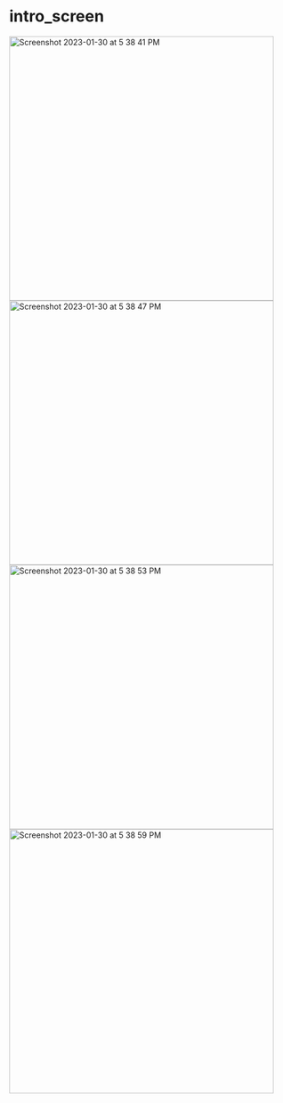 # intro_screen
<img width="475" alt="Screenshot 2023-01-30 at 5 38 41 PM" src="https://user-images.githubusercontent.com/121867955/215473529-0b2795ce-f277-4d5b-9b50-ab2ef4d35ae3.png">
<img width="475" alt="Screenshot 2023-01-30 at 5 38 47 PM" src="https://user-images.githubusercontent.com/121867955/215473542-3c4ef1e6-9259-470e-a9be-9e5fafa62b16.png">
<img width="475" alt="Screenshot 2023-01-30 at 5 38 53 PM" src="https://user-images.githubusercontent.com/121867955/215473554-27f3377d-fe0f-467f-b257-20b49685495e.png">
<img width="475" alt="Screenshot 2023-01-30 at 5 38 59 PM" src="https://user-images.githubusercontent.com/121867955/215473562-a4eff534-f9da-4cbf-8117-092d86e41a45.png">
